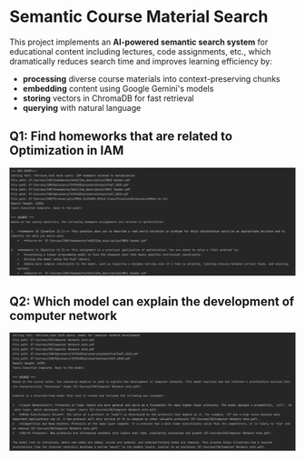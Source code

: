 # Semantic Course Material Search
This project implements an **AI-powered semantic search system** for educational content including lectures, code assignments, etc., which dramatically reduces search time and improves learning efficiency by:
*  **processing** diverse course materials into context-preserving chunks
*  **embedding** content using Google Gemini's models
*  **storing** vectors in ChromaDB for fast retrieval
*  **querying** with natural language

## Q1: Find homeworks that are related to Optimization in IAM
![1](/examples/1.png)

## Q2: Which model can explain the development of computer network
![2](/examples/2.png)

